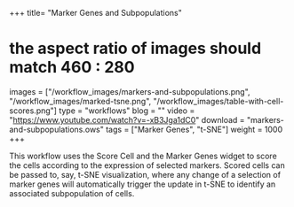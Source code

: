 +++
title= "Marker Genes and Subpopulations"
# the aspect ratio of images should match 460 : 280
images =  ["/workflow_images/markers-and-subpopulations.png", 
           "/workflow_images/marked-tsne.png", 
           "/workflow_images/table-with-cell-scores.png"]
type = "workflows"
blog =  ""
video = "https://www.youtube.com/watch?v=-xB3Jga1dC0"
download = "markers-and-subpopulations.ows"
tags = ["Marker Genes", "t-SNE"]
weight = 1000
+++

This workflow uses the Score Cell and the Marker Genes widget to score the cells according to the expression of selected markers. Scored cells can be passed to, say, t-SNE visualization, where any change of a selection of marker genes will automatically trigger the update in t-SNE to identify an associated subpopulation of cells.
